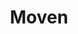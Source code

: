 ---
codehost: https://github.com/moven
colors:
- '#0088BB'
- '#2FBBCB'
- '#015B7D'
facebook: https://facebook.com/getMoven
instagram: https://instagram.com/getmoven
logohandle: moven
sort: moven
title: Moven
twitter: https://x.com/getmoven
website: https://moven.com/
wikipedia: https://en.wikipedia.org/wiki/Movenbank
youtube: https://youtube.com/user/MovenTV
---